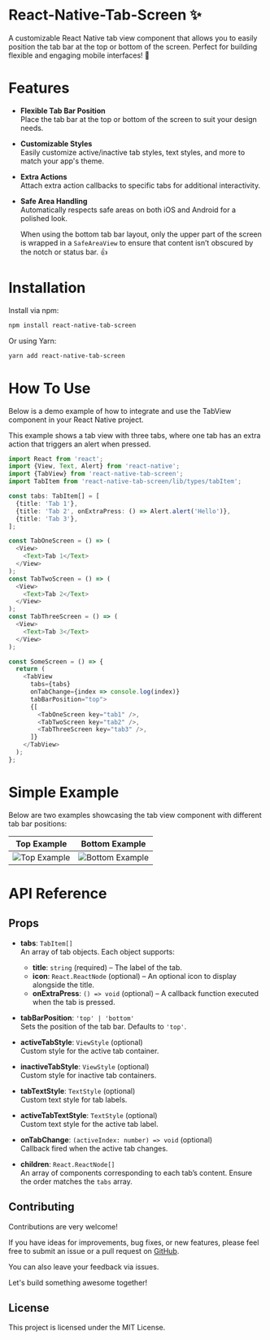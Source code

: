 # React-Native-Tab-Screen ✨

A customizable React Native tab view component that allows you to easily position the tab bar at the top or bottom of the screen. Perfect for building flexible and engaging mobile interfaces! 🚀


# Features

- **Flexible Tab Bar Position**  
  Place the tab bar at the top or bottom of the screen to suit your design needs.

- **Customizable Styles**  
  Easily customize active/inactive tab styles, text styles, and more to match your app's theme.

- **Extra Actions**  
  Attach extra action callbacks to specific tabs for additional interactivity.

- **Safe Area Handling**  
  Automatically respects safe areas on both iOS and Android for a polished look.
  
  When using the bottom tab bar layout, only the upper part of the screen is wrapped in a `SafeAreaView` to ensure that content isn’t obscured by the notch or status bar. 👍
# Installation

Install via npm:

```bash
npm install react-native-tab-screen
```

Or using Yarn:
```bash
yarn add react-native-tab-screen
```


# How To Use

Below is a demo example of how to integrate and use the TabView component in your React Native project.

This example shows a tab view with three tabs, where one tab has an extra action that triggers an alert when pressed.

```ts
import React from 'react';
import {View, Text, Alert} from 'react-native';
import {TabView} from 'react-native-tab-screen';
import TabItem from 'react-native-tab-screen/lib/types/tabItem';

const tabs: TabItem[] = [
  {title: 'Tab 1'},
  {title: 'Tab 2', onExtraPress: () => Alert.alert('Hello')},
  {title: 'Tab 3'},
];

const TabOneScreen = () => (
  <View>
    <Text>Tab 1</Text>
  </View>
);
const TabTwoScreen = () => (
  <View>
    <Text>Tab 2</Text>
  </View>
);
const TabThreeScreen = () => (
  <View>
    <Text>Tab 3</Text>
  </View>
);

const SomeScreen = () => {
  return (
    <TabView
      tabs={tabs}
      onTabChange={index => console.log(index)}
      tabBarPosition="top">
      {[
        <TabOneScreen key="tab1" />,
        <TabTwoScreen key="tab2" />,
        <TabThreeScreen key="tab3" />,
      ]}
    </TabView>
  );
};
```

# Simple Example

Below are two examples showcasing the tab view component with different tab bar positions:

| Top Example | Bottom Example |
|-------------|----------------|
| ![Top Example](https://github.com/user-attachments/assets/2522caaa-1b5c-4aa5-87c8-a03a876a6f4a) | ![Bottom Example](https://github.com/user-attachments/assets/84fe0ef1-546f-4205-9389-dcea49e8038e) |

# API Reference


## Props

- **tabs**: `TabItem[]`  
  An array of tab objects. Each object supports:
  - **title**: `string` (required) – The label of the tab.
  - **icon**: `React.ReactNode` (optional) – An optional icon to display alongside the title.
  - **onExtraPress**: `() => void` (optional) – A callback function executed when the tab is pressed.

- **tabBarPosition**: `'top' | 'bottom'`  
  Sets the position of the tab bar. Defaults to `'top'`.

- **activeTabStyle**: `ViewStyle` (optional)  
  Custom style for the active tab container.

- **inactiveTabStyle**: `ViewStyle` (optional)  
  Custom style for inactive tab containers.

- **tabTextStyle**: `TextStyle` (optional)  
  Custom text style for tab labels.

- **activeTabTextStyle**: `TextStyle` (optional)  
  Custom text style for the active tab label.

- **onTabChange**: `(activeIndex: number) => void` (optional)  
  Callback fired when the active tab changes.

- **children**: `React.ReactNode[]`  
  An array of components corresponding to each tab’s content. Ensure the order matches the `tabs` array.

## Contributing

Contributions are very welcome! 

If you have ideas for improvements, bug fixes, or new features, please feel free to submit an issue or a pull request on [GitHub](https://github.com/KIMJINWOO4/react-native-tab-screen).

You can also leave your feedback via issues.

Let's build something awesome together!


## License

This project is licensed under the MIT License.
